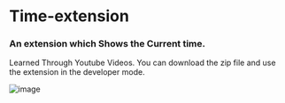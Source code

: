 # Time-extension
<h3>An extension which Shows the Current time.</h3>
Learned Through Youtube Videos.
You can download the zip file and use the extension in the developer mode.

![image](https://user-images.githubusercontent.com/85568108/187218785-a96b67b0-94ea-47ec-9d5c-40ac64ef97c9.png)

